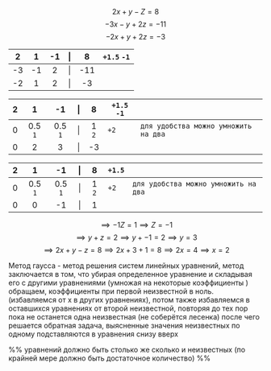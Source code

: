 
$$2x+y-Z = 8$$$$-3x - y + 2z = -11$$$$-2x+y+2z = -3$$

|  2  |  1  | -1  | \|  |  8  | `+1.5`  `-1` |
| :-: | :-: | :-: | :-: | :-: | ------------ |
| -3  | -1  |  2  | \|  | -11 |              |
| -2  |  1  |  2  | \|  | -3  |              |


|  2  |    1    |   -1    | \|  |   8   | `+1.5` `-1` |                                      |
| :-: | :-----: | :-----: | :-: | :---: | ----------- | ------------------------------------ |
|  0  | 0.5 `1` | 0.5 `1` | \|  | 1 `2` | `+2`        | `для удобства можно умножить на два` |
|  0  |    2    |    3    | \|  |  -3   |             |                                      |

|  2  |    1    |   -1    | \|  |   8   | `+1.5` |                                      |
| :-: | :-----: | :-----: | :-: | :---: | ------ | ------------------------------------ |
|  0  | 0.5 `1` | 0.5 `1` | \|  | 1 `2` | `+2`   | `для удобства можно умножить на два` |
|  0  |    0    |   -1    | \|  |   1   |        |                                      |
 $$\implies -1Z = 1 \implies Z = -1$$
$$\implies y + z = 2 \implies y + -1 = 2 \implies y = 3$$
$$\implies 2x + y - z = 8 \implies 2x + 3 + 1 = 8 \implies 2x = 4 \implies x=2$$

Метод гаусса - метод решения систем линейных уравнений, метод заключается в том, что убирая определенное уравнение и складывая его с другими уравнениями (умножая на некоторые коэффициенты ) обращаем, коэффициенты при первой неизвестной в ноль. (избавляемся от x в других уравнениях), потом также избавляемся в оставшихся уравнениях от второй неизвестной, повторяя до тех пор пока не останется одна неизвестная (не соберётся лесенка) после чего решается обратная задача, выясненные значения неизвестных по одному подставляются в уравнения снизу вверх

%% 
уравнений должно быть столько же сколько и неизвестных (по крайней мере должно  быть достаточное количество)
%%

